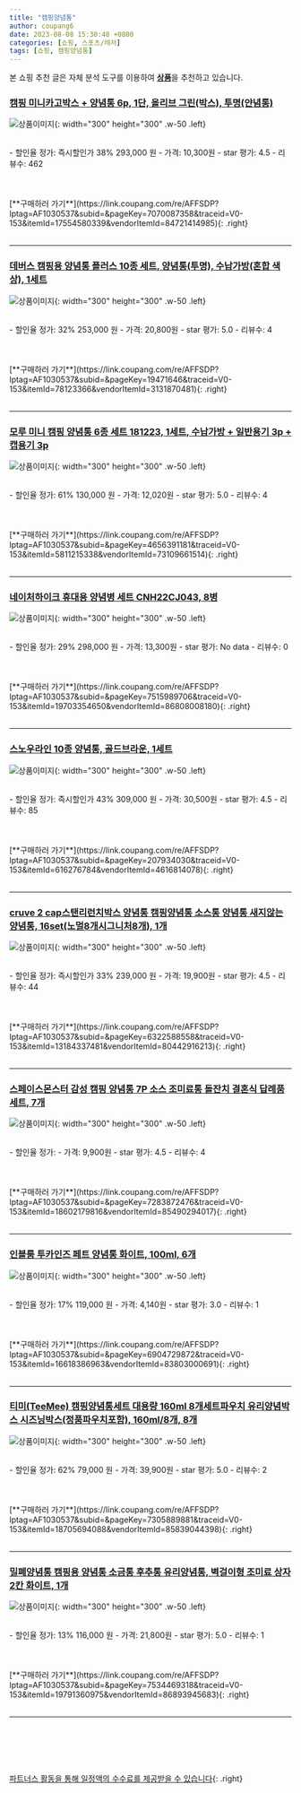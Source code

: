 ```yaml
---
title: "캠핑양념통"
author: coupang6
date: 2023-08-08 15:30:48 +0800
categories: [쇼핑, 스포츠/레저]
tags: [쇼핑, 캠핑양념통]
---
```


본 쇼핑 추천 글은 자체 분석 도구를 이용하여 [**상품**](https://link.coupang.com/a/bao1ui)을 추천하고 있습니다.

### [캠핑 미니카고박스 + 양념통 6p, 1단, 올리브 그린(박스), 투명(얀념통)](https://link.coupang.com/re/AFFSDP?lptag=AF1030537&subid=&pageKey=7070087358&traceid=V0-153&itemId=17554580339&vendorItemId=84721414985)

![상품이미지](https://thumbnail6.coupangcdn.com/thumbnails/remote/230x230ex/image/retail/images/2023/01/16/15/3/9d9d5569-31e2-4081-b6f5-046142e14d65.jpg){: width="300" height="300" .w-50 .left}


<br>
- 할인율 정가: 즉시할인가 38%  293,000   원
- 가격: 10,300원
- star 평가: 4.5
- 리뷰수: 462
<br>
<br>
<br>
<br>
[**구매하러 가기**](https://link.coupang.com/re/AFFSDP?lptag=AF1030537&subid=&pageKey=7070087358&traceid=V0-153&itemId=17554580339&vendorItemId=84721414985){: .right}
<br>
<br>

---

### [데버스 캠핑용 양념통 플러스 10종 세트, 양념통(투명), 수납가방(혼합 색상), 1세트](https://link.coupang.com/re/AFFSDP?lptag=AF1030537&subid=&pageKey=19471646&traceid=V0-153&itemId=78123366&vendorItemId=3131870481)

![상품이미지](https://thumbnail9.coupangcdn.com/thumbnails/remote/230x230ex/image/retail/images/2017/04/21/11/1/1e40073d-3c1d-488b-9e26-596ff00771aa.jpg){: width="300" height="300" .w-50 .left}


<br>
- 할인율 정가: 32%  253,000   원
- 가격: 20,800원
- star 평가: 5.0
- 리뷰수: 4
<br>
<br>
<br>
<br>
[**구매하러 가기**](https://link.coupang.com/re/AFFSDP?lptag=AF1030537&subid=&pageKey=19471646&traceid=V0-153&itemId=78123366&vendorItemId=3131870481){: .right}
<br>
<br>

---

### [모루 미니 캠핑 양념통 6종 세트 181223, 1세트, 수납가방 + 일반용기 3p + 캡용기 3p](https://link.coupang.com/re/AFFSDP?lptag=AF1030537&subid=&pageKey=4656391181&traceid=V0-153&itemId=5811215338&vendorItemId=73109661514)

![상품이미지](https://thumbnail8.coupangcdn.com/thumbnails/remote/230x230ex/image/retail/images/2020/12/22/12/8/f72a7733-0103-44b1-9a26-9ca737e3265e.jpg){: width="300" height="300" .w-50 .left}


<br>
- 할인율 정가: 61%  130,000   원
- 가격: 12,020원
- star 평가: 5.0
- 리뷰수: 4
<br>
<br>
<br>
<br>
[**구매하러 가기**](https://link.coupang.com/re/AFFSDP?lptag=AF1030537&subid=&pageKey=4656391181&traceid=V0-153&itemId=5811215338&vendorItemId=73109661514){: .right}
<br>
<br>

---

### [네이처하이크 휴대용 양념병 세트 CNH22CJ043, 8병](https://link.coupang.com/re/AFFSDP?lptag=AF1030537&subid=&pageKey=7515989706&traceid=V0-153&itemId=19703354650&vendorItemId=86808008180)

![상품이미지](https://thumbnail10.coupangcdn.com/thumbnails/remote/230x230ex/image/vendor_inventory/b8fe/b29beaf5c0538435afe11a31daedf716bbf9b1f2afa31648ed0fa8461091.jpg){: width="300" height="300" .w-50 .left}


<br>
- 할인율 정가: 29%  298,000   원
- 가격: 13,300원
- star 평가: No data
- 리뷰수: 0
<br>
<br>
<br>
<br>
[**구매하러 가기**](https://link.coupang.com/re/AFFSDP?lptag=AF1030537&subid=&pageKey=7515989706&traceid=V0-153&itemId=19703354650&vendorItemId=86808008180){: .right}
<br>
<br>

---

### [스노우라인 10종 양념통, 골드브라운, 1세트](https://link.coupang.com/re/AFFSDP?lptag=AF1030537&subid=&pageKey=207934030&traceid=V0-153&itemId=616276784&vendorItemId=4616814078)

![상품이미지](https://thumbnail10.coupangcdn.com/thumbnails/remote/230x230ex/image/retail/images/2019/04/09/14/2/d8cc8619-2f18-41ce-a42e-52bcb8ce6f16.jpg){: width="300" height="300" .w-50 .left}


<br>
- 할인율 정가: 즉시할인가 43%  309,000   원
- 가격: 30,500원
- star 평가: 4.5
- 리뷰수: 85
<br>
<br>
<br>
<br>
[**구매하러 가기**](https://link.coupang.com/re/AFFSDP?lptag=AF1030537&subid=&pageKey=207934030&traceid=V0-153&itemId=616276784&vendorItemId=4616814078){: .right}
<br>
<br>

---

### [cruve 2 cap스탠리런치박스 양념통 캠핑양념통 소스통 양념통 새지않는양념통, 16set(노멀8개시그니처8개), 1개](https://link.coupang.com/re/AFFSDP?lptag=AF1030537&subid=&pageKey=6322588558&traceid=V0-153&itemId=13184337481&vendorItemId=80442916213)

![상품이미지](https://thumbnail8.coupangcdn.com/thumbnails/remote/230x230ex/image/vendor_inventory/3bdc/45ad10c111fbd7645b3f805a17b1cd6a4593b798a54a3d2fe2e8cb2da473.jpg){: width="300" height="300" .w-50 .left}


<br>
- 할인율 정가: 즉시할인가 33%  239,000   원
- 가격: 19,900원
- star 평가: 4.5
- 리뷰수: 44
<br>
<br>
<br>
<br>
[**구매하러 가기**](https://link.coupang.com/re/AFFSDP?lptag=AF1030537&subid=&pageKey=6322588558&traceid=V0-153&itemId=13184337481&vendorItemId=80442916213){: .right}
<br>
<br>

---

### [스페이스몬스터 감성 캠핑 양념통 7P 소스 조미료통 돌잔치 결혼식 답례품 세트, 7개](https://link.coupang.com/re/AFFSDP?lptag=AF1030537&subid=&pageKey=7283872476&traceid=V0-153&itemId=18602179816&vendorItemId=85490294017)

![상품이미지](https://thumbnail8.coupangcdn.com/thumbnails/remote/230x230ex/image/vendor_inventory/9f1a/39b6374019e23aad851c054635a8293948fd1a72d06c6defdaf4e9087da8.jpg){: width="300" height="300" .w-50 .left}


<br>
- 할인율 정가: 
- 가격: 9,900원
- star 평가: 4.5
- 리뷰수: 4
<br>
<br>
<br>
<br>
[**구매하러 가기**](https://link.coupang.com/re/AFFSDP?lptag=AF1030537&subid=&pageKey=7283872476&traceid=V0-153&itemId=18602179816&vendorItemId=85490294017){: .right}
<br>
<br>

---

### [인블룸 투카인즈 페트 양념통 화이트, 100ml, 6개](https://link.coupang.com/re/AFFSDP?lptag=AF1030537&subid=&pageKey=6904729872&traceid=V0-153&itemId=16618386963&vendorItemId=83803000691)

![상품이미지](https://thumbnail8.coupangcdn.com/thumbnails/remote/230x230ex/image/retail/images/2022/11/09/9/2/4149d13a-9577-4a2f-b74c-e224db24e0d8.jpg){: width="300" height="300" .w-50 .left}


<br>
- 할인율 정가: 17%  119,000   원
- 가격: 4,140원
- star 평가: 3.0
- 리뷰수: 1
<br>
<br>
<br>
<br>
[**구매하러 가기**](https://link.coupang.com/re/AFFSDP?lptag=AF1030537&subid=&pageKey=6904729872&traceid=V0-153&itemId=16618386963&vendorItemId=83803000691){: .right}
<br>
<br>

---

### [티미(TeeMee) 캠핑양념통세트 대용량 160ml 8개세트파우치 유리양념박스 시즈닝박스(정품파우치포함), 160ml/8개, 8개](https://link.coupang.com/re/AFFSDP?lptag=AF1030537&subid=&pageKey=7305889881&traceid=V0-153&itemId=18705694088&vendorItemId=85839044398)

![상품이미지](https://thumbnail9.coupangcdn.com/thumbnails/remote/230x230ex/image/vendor_inventory/592f/b2bf2dff7f7a20925f60f7befc7f09cc247ed0335e50f026473166860427.jpg){: width="300" height="300" .w-50 .left}


<br>
- 할인율 정가: 62%  79,000   원
- 가격: 39,900원
- star 평가: 5.0
- 리뷰수: 2
<br>
<br>
<br>
<br>
[**구매하러 가기**](https://link.coupang.com/re/AFFSDP?lptag=AF1030537&subid=&pageKey=7305889881&traceid=V0-153&itemId=18705694088&vendorItemId=85839044398){: .right}
<br>
<br>

---

### [밀폐양념통 캠핑용 양념통 소금통 후추통 유리양념통, 벽걸이형 조미료 상자 2칸 화이트, 1개](https://link.coupang.com/re/AFFSDP?lptag=AF1030537&subid=&pageKey=7534469318&traceid=V0-153&itemId=19791360975&vendorItemId=86893945683)

![상품이미지](https://thumbnail7.coupangcdn.com/thumbnails/remote/230x230ex/image/vendor_inventory/8c24/cc6417bf6f0d1030c35126cd2cc13540a82b7454bb3af2faf3b08baad68e.jpg){: width="300" height="300" .w-50 .left}


<br>
- 할인율 정가: 13%  116,000   원
- 가격: 21,800원
- star 평가: 5.0
- 리뷰수: 1
<br>
<br>
<br>
<br>
[**구매하러 가기**](https://link.coupang.com/re/AFFSDP?lptag=AF1030537&subid=&pageKey=7534469318&traceid=V0-153&itemId=19791360975&vendorItemId=86893945683){: .right}
<br>
<br>

---
<br><br><br><br><br> [파트너스 활동을 통해 일정액의 수수료를 제공받을 수 있습니다](https://link.coupang.com/a/bao1ui){: .right}
